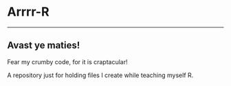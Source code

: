# Arrrr-R
-----------------

## Avast ye maties!

Fear my crumby code, for it is craptacular!

A repository just for holding files I create while teaching myself R.